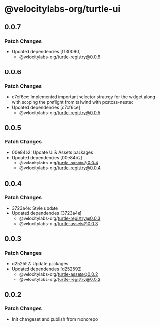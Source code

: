 # @velocitylabs-org/turtle-ui

## 0.0.7

### Patch Changes

- Updated dependencies [f130090]
  - @velocitylabs-org/turtle-registry@0.0.6

## 0.0.6

### Patch Changes

- c7cf6ce: Implemented important selector strategy for the widget along with scoping the preflight from tailwind with postcss-nested
- Updated dependencies [c7cf6ce]
  - @velocitylabs-org/turtle-registry@0.0.5

## 0.0.5

### Patch Changes

- 00e84b2: Update UI & Assets packages
- Updated dependencies [00e84b2]
  - @velocitylabs-org/turtle-assets@0.0.4
  - @velocitylabs-org/turtle-registry@0.0.4

## 0.0.4

### Patch Changes

- 3723a4e: Style update
- Updated dependencies [3723a4e]
  - @velocitylabs-org/turtle-registry@0.0.3
  - @velocitylabs-org/turtle-assets@0.0.3

## 0.0.3

### Patch Changes

- d252592: Update packages
- Updated dependencies [d252592]
  - @velocitylabs-org/turtle-assets@0.0.2
  - @velocitylabs-org/turtle-registry@0.0.2

## 0.0.2

### Patch Changes

- Init changeset and publish from monorepo
